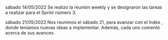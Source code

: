 sábado 14/05/2022
Se realizo la reunión weekly y se designaron las tareas a realizar para el Sprint número 3.


sábado 21/05/2022
Nos reunimos el sábado 21, para avanzar con el Index , donde teníamos nuevas ideas a implementar. Además, cada uno comentó acerca de sus avances.